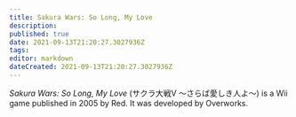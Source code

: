 ```yaml
---
title: Sakura Wars: So Long, My Love
description: 
published: true
date: 2021-09-13T21:20:27.3027936Z 
tags: 
editor: markdown
dateCreated: 2021-09-13T21:20:27.3027936Z
---
```

_Sakura Wars: So Long, My Love_ (<span lang='ja'>サクラ大戦V 〜さらば愛しき人よ〜</span>) is a Wii game published in 2005 by Red.
It was developed by Overworks.
